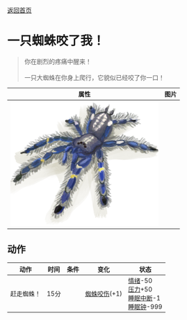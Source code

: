 [返回首页](index.md)  
# 一只蜘蛛咬了我！  
> 你在剧烈的疼痛中醒来！<br><br>一只大蜘蛛在你身上爬行，它貌似已经咬了你一口！  
  
  属性  |   图片   
 ----  |  ----:   
   |  ![](Sprite/Spider.png)   
  
## 动作  
动作  |  时间  |  条件  |  变化  |  状态  
----  |  ----  |  ----  |  ----  |  ----  
赶走蜘蛛！  |  15分  |    |  [蜘蛛咬伤](W_SpiderBite.md)(+1)  |  [情绪](Morale.md)-50<br>[压力](Stress.md)+50<br>[睡眠中断](SleepInterrupt.md)-1<br>[睡眠钟](SleepClock.md)-999  
